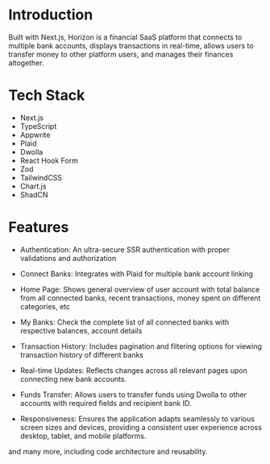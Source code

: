 # Introduction
Built with Next.js, Horizon is a financial SaaS platform that connects to multiple bank accounts, displays transactions in real-time, allows users to transfer money to other platform users, and manages their finances altogether.

# Tech Stack

- Next.js
- TypeScript
- Appwrite
- Plaid
- Dwolla
- React Hook Form
- Zod
- TailwindCSS
- Chart.js
- ShadCN

# Features
- Authentication: An ultra-secure SSR authentication with proper validations and authorization

- Connect Banks: Integrates with Plaid for multiple bank account linking

- Home Page: Shows general overview of user account with total balance from all connected banks, recent transactions, money spent on different categories, etc

- My Banks: Check the complete list of all connected banks with respective balances, account details

- Transaction History: Includes pagination and filtering options for viewing transaction history of different banks

- Real-time Updates: Reflects changes across all relevant pages upon connecting new bank accounts.

- Funds Transfer: Allows users to transfer funds using Dwolla to other accounts with required fields and recipient bank ID.

- Responsiveness: Ensures the application adapts seamlessly to various screen sizes and devices, providing a consistent user experience across desktop, tablet, and mobile platforms.

and many more, including code architecture and reusability.
